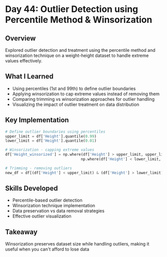 # Day 44: Outlier Detection using Percentile Method & Winsorization

## Overview
Explored outlier detection and treatment using the percentile method and winsorization technique on a weight-height dataset to handle extreme values effectively.

## What I Learned
- Using percentiles (1st and 99th) to define outlier boundaries
- Applying winsorization to cap extreme values instead of removing them
- Comparing trimming vs winsorization approaches for outlier handling
- Visualizing the impact of outlier treatment on data distribution

## Key Implementation
```python
# Define outlier boundaries using percentiles
upper_limit = df['Height'].quantile(0.99)
lower_limit = df['Height'].quantile(0.01)

# Winsorization - capping extreme values
df['Height_winsorized'] = np.where(df['Height'] > upper_limit, upper_limit,
                                  np.where(df['Height'] < lower_limit, lower_limit, df['Height']))

# Trimming - removing outliers
new_df = df[(df['Height'] < upper_limit) & (df['Height'] > lower_limit)]
```

## Skills Developed
- Percentile-based outlier detection
- Winsorization technique implementation
- Data preservation vs data removal strategies
- Effective outlier visualization

## Takeaway
Winsorization preserves dataset size while handling outliers, making it useful when you can't afford to lose data